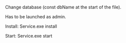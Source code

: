 Change database (const dbName at the start of the file).

Has to be launched as admin.

Install:
Service.exe install

Start:
Service.exe start